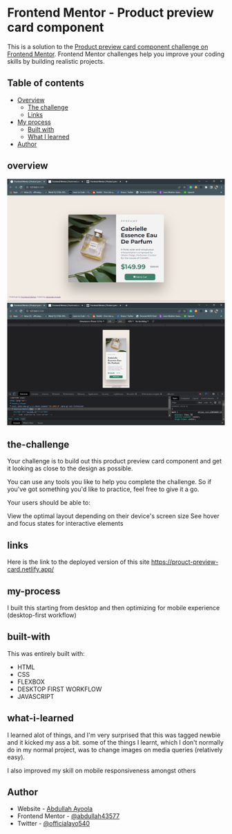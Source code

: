 # Frontend Mentor - Product preview card component

This is a solution to the [Product preview card component challenge on Frontend Mentor](https://www.frontendmentor.io/challenges/product-preview-card-component-GO7UmttRfa). Frontend Mentor challenges help you improve your coding skills by building realistic projects.

## Table of contents

- [Overview](#overview)
  - [The challenge](#the-challenge)
  - [Links](#links)
- [My process](#my-process)
  - [Built with](#built-with)
  - [What I learned](#what-i-learned)
- [Author](#author)

## overview

![Design preview for the Product preview card component coding challenge](./design/Screenshot_1.png)
![Design preview for the Product preview card component coding challenge Mobile view](./design/Screenshot_2.png)

## the-challenge

Your challenge is to build out this product preview card component and get it looking as close to the design as possible.

You can use any tools you like to help you complete the challenge. So if you've got something you'd like to practice, feel free to give it a go.

Your users should be able to:

View the optimal layout depending on their device's screen size
See hover and focus states for interactive elements

## links

Here is the link to the deployed version of this site
https://prouct-preview-card.netlify.app/

## my-process

I built this starting from desktop and then optimizing for mobile experience (desktop-first workflow)

## built-with

This was entirely built with:

- HTML
- CSS
- FLEXBOX
- DESKTOP FIRST WORKFLOW
- JAVASCRIPT

## what-i-learned

I learned alot of things, and I'm very surprised that this was tagged newbie and it kicked my ass a bit.
some of the things I learnt, which I don't normally do in my normal project, was to change images on media queries (relatively easy).

I also improved my skill on mobile responsiveness amongst others

## Author

- Website - [Abdullah Ayoola](https://github.com/abdullah43577)
- Frontend Mentor - [@abdullah43577](https://www.frontendmentor.io/profile/abdullah43577)
- Twitter - [@officialayo540](https://twitter.com/officialayo540)
